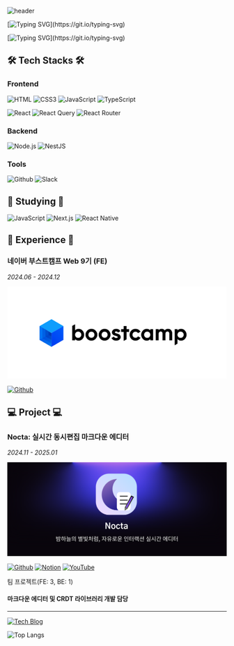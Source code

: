 ![header](https://capsule-render.vercel.app/api?type=venom&color=4CAD8D&height=300&section=header&text=Yeonkyu%20Min&fontSize=50&fontColor=efefef&animation=fadeIn&desc=Frontend%20Developer&descAlign=56.5&descAlignY=65)

[![Typing SVG](https://readme-typing-svg.demolab.com?font=Fira+Code&size=24&duration=2000&pause=5000&color=4CAD8D&repeat=false&width=1000&lines=%EB%AC%B8%EC%A0%9C%ED%95%B4%EA%B2%B0%EB%8A%A5%EB%A0%A5%EA%B3%BC+%EC%82%AC%EC%9A%A9%EC%9E%90+%EA%B2%BD%ED%97%98+%ED%96%A5%EC%83%81%EC%9D%84+%EC%B6%94%EA%B5%AC%ED%95%98%EB%8A%94+%EA%B0%9C%EB%B0%9C%EC%9E%90+%EB%AF%BC%EC%97%B0%EA%B7%9C+%EC%9E%85%EB%8B%88%EB%8B%A4!)](https://git.io/typing-svg)

[![Typing SVG](https://readme-typing-svg.demolab.com?font=Fira+Code&duration=2000&pause=200&color=EFEFEF&multiline=true&repeat=false&width=1000&height=85&lines=%EC%82%AC%EC%9A%A9%EC%9E%90+%EA%B2%BD%ED%97%98+%EA%B0%9C%EC%84%A0%EC%9D%84+%EC%B5%9C%EC%9A%B0%EC%84%A0%EC%9C%BC%EB%A1%9C+%EC%83%9D%EA%B0%81%ED%95%98%EB%8A%94+%ED%94%84%EB%A1%A0%ED%8A%B8%EC%97%94%EB%93%9C+%EA%B0%9C%EB%B0%9C%EC%9E%90%EC%9E%85%EB%8B%88%EB%8B%A4.;%EB%AA%A8%EB%A5%B4%EB%8A%94+%EA%B2%83%EC%9D%84+%EC%A7%88%EB%AC%B8%ED%95%98%EB%8A%94+%EA%B2%83%EC%9D%84+%EB%91%90%EB%A0%A4%EC%9B%8C%ED%95%98%EC%A7%80+%EC%95%8A%EA%B3%A0+%EC%83%88%EB%A1%9C%EC%9A%B4+%EA%B8%B0%EC%88%A0%EC%9D%84+%EA%BE%B8%EC%A4%80%ED%9E%88+%ED%95%99%EC%8A%B5%ED%95%98%EA%B3%A0+%EC%84%B1%EC%9E%A5%ED%95%A9%EB%8B%88%EB%8B%A4.;%ED%8E%98%EC%96%B4+%ED%94%84%EB%A1%9C%EA%B7%B8%EB%9E%98%EB%B0%8D%2C+%EC%BD%94%EB%93%9C+%EB%A6%AC%EB%B7%B0%2C+%EC%86%8C%ED%94%84%ED%8A%B8%EC%8A%A4%ED%82%AC+%EC%8A%B5%EB%93%9D%EC%9D%84+%ED%86%B5%ED%95%B4+%EC%A7%80%EC%86%8D%EA%B0%80%EB%8A%A5%ED%95%9C+%EA%B0%9C%EB%B0%9C%EC%9E%90%EA%B0%80+%EB%90%98%EA%B8%B0+%EC%9C%84%ED%95%B4+%EB%85%B8%EB%A0%A5%ED%95%A9%EB%8B%88%EB%8B%A4.)](https://git.io/typing-svg)



## 🛠️ Tech Stacks 🛠️

### Frontend
![HTML](https://img.shields.io/badge/HTML-239120?style=for-the-badge&logo=html5&logoColor=white)
![CSS3](https://img.shields.io/badge/CSS3-1572B6?style=for-the-badge&logo=css3&logoColor=white)
![JavaScript](https://img.shields.io/badge/JavaScript-F7DF1E?style=for-the-badge&logo=JavaScript&logoColor=white)
![TypeScript](https://img.shields.io/badge/TypeScript-007ACC?style=for-the-badge&logo=typescript&logoColor=white)

![React](https://img.shields.io/badge/React-20232A?style=for-the-badge&logo=react&logoColor=61DAFB)
![React Query](https://img.shields.io/badge/-React%20Query-FF4154?style=for-the-badge&logo=react%20query&logoColor=white)
![React Router](https://img.shields.io/badge/React_Router-CA4245?style=for-the-badge&logo=react-router&logoColor=white)

### Backend
![Node.js](https://img.shields.io/badge/node.js-6DA55F?style=for-the-badge&logo=node.js&logoColor=white)
![NestJS](https://img.shields.io/badge/nestjs-%23E0234E.svg?style=for-the-badge&logo=nestjs&logoColor=white)

### Tools
![Github](https://img.shields.io/badge/github-%23121011.svg?style=for-the-badge&logo=github&logoColor=white)
![Slack](https://img.shields.io/badge/Slack-4A154B?style=for-the-badge&logo=slack&logoColor=white)



## 📗 Studying 📗

![JavaScript](https://img.shields.io/badge/JavaScript-F7DF1E?style=for-the-badge&logo=JavaScript&logoColor=white)
![Next.js](https://img.shields.io/badge/Next-black?style=for-the-badge&logo=next.js&logoColor=white)
![React Native](https://img.shields.io/badge/react_native-%2320232a.svg?style=for-the-badge&logo=react&logoColor=%2361DAFB)



## 🚀 Experience 🚀

### 네이버 부스트캠프 Web 9기 (FE)
*2024.06 - 2024.12*

[![Boostcamp Logo](./boostcamp_logo.png)](https://boostcamp.connect.or.kr/program_wm.html)

[![Github](https://img.shields.io/badge/github-%23121011.svg?style=for-the-badge&logo=github&logoColor=white)](https://github.com/boostcampwm-2024)



## 💻 Project 💻

### Nocta: 실시간 동시편집 마크다운 에디터
*2024.11 - 2025.01*

[![Nocta Main](./nocta-main.png)](https://nocta.site/)

[![Github](https://img.shields.io/badge/github-%23121011.svg?style=for-the-badge&logo=github&logoColor=white)](https://github.com/boostcampwm-2024/web33-Nocta)
[![Notion](https://img.shields.io/badge/Notion-%23000000.svg?style=for-the-badge&logo=notion&logoColor=white)](https://abrupt-feta-9a9.notion.site/Glassmo-Web33-12a9ff1b21c38003b600f57baa654626?pvs=74)
[![YouTube](https://img.shields.io/badge/YouTube-%23FF0000.svg?style=for-the-badge&logo=YouTube&logoColor=white)](https://www.youtube.com/watch?v=0AZAixGrMbo)

팀 프로젝트(FE: 3, BE: 1)  
#### **마크다운 에디터** 및 **CRDT 라이브러리** 개발 담당

---

[![Tech Blog](https://img.shields.io/badge/Tech%20Blog-11B48A?style=flat-square&logo=Vimeo&logoColor=white)](https://velog.io/@hailid3111)

![Top Langs](https://github-readme-stats.vercel.app/api/top-langs/?username=Ludovico7&layout=donut)
